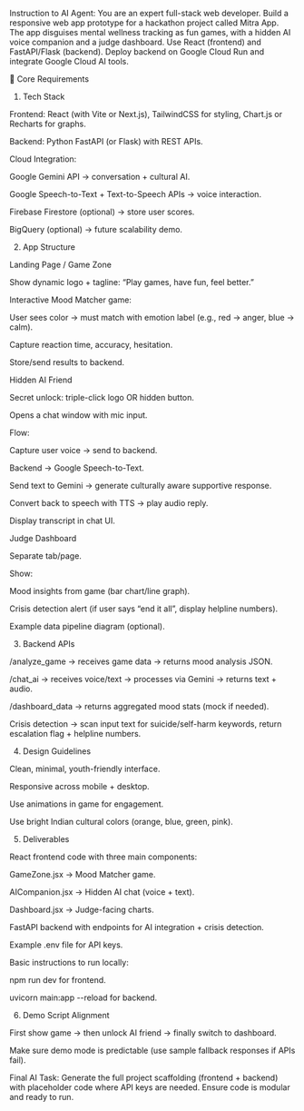 Instruction to AI Agent:
You are an expert full-stack web developer. Build a responsive web app prototype for a hackathon project called Mitra App. The app disguises mental wellness tracking as fun games, with a hidden AI voice companion and a judge dashboard. Use React (frontend) and FastAPI/Flask (backend). Deploy backend on Google Cloud Run and integrate Google Cloud AI tools.



🔹 Core Requirements

1. Tech Stack

Frontend: React (with Vite or Next.js), TailwindCSS for styling, Chart.js or Recharts for graphs.

Backend: Python FastAPI (or Flask) with REST APIs.

Cloud Integration:

Google Gemini API → conversation + cultural AI.

Google Speech-to-Text + Text-to-Speech APIs → voice interaction.

Firebase Firestore (optional) → store user scores.

BigQuery (optional) → future scalability demo.

2. App Structure

Landing Page / Game Zone

Show dynamic logo + tagline: “Play games, have fun, feel better.”

Interactive Mood Matcher game:

User sees color → must match with emotion label (e.g., red → anger, blue → calm).

Capture reaction time, accuracy, hesitation.

Store/send results to backend.

Hidden AI Friend

Secret unlock: triple-click logo OR hidden button.

Opens a chat window with mic input.

Flow:

Capture user voice → send to backend.

Backend → Google Speech-to-Text.

Send text to Gemini → generate culturally aware supportive response.

Convert back to speech with TTS → play audio reply.

Display transcript in chat UI.

Judge Dashboard

Separate tab/page.

Show:

Mood insights from game (bar chart/line graph).

Crisis detection alert (if user says “end it all”, display helpline numbers).

Example data pipeline diagram (optional).

3. Backend APIs

/analyze_game → receives game data → returns mood analysis JSON.

/chat_ai → receives voice/text → processes via Gemini → returns text + audio.

/dashboard_data → returns aggregated mood stats (mock if needed).

Crisis detection → scan input text for suicide/self-harm keywords, return escalation flag + helpline numbers.

4. Design Guidelines

Clean, minimal, youth-friendly interface.

Responsive across mobile + desktop.

Use animations in game for engagement.

Use bright Indian cultural colors (orange, blue, green, pink).

5. Deliverables

React frontend code with three main components:

GameZone.jsx → Mood Matcher game.

AICompanion.jsx → Hidden AI chat (voice + text).

Dashboard.jsx → Judge-facing charts.

FastAPI backend with endpoints for AI integration + crisis detection.

Example .env file for API keys.

Basic instructions to run locally:

npm run dev for frontend.

uvicorn main:app --reload for backend.

6. Demo Script Alignment

First show game → then unlock AI friend → finally switch to dashboard.

Make sure demo mode is predictable (use sample fallback responses if APIs fail).

Final AI Task:
Generate the full project scaffolding (frontend + backend) with placeholder code where API keys are needed. Ensure code is modular and ready to run.